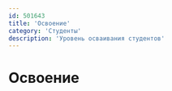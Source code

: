 ```yaml
---
id: 501643
title: 'Освоение'
category: 'Студенты'
description: 'Уровень осваивания студентов'
---
```


# Освоение
